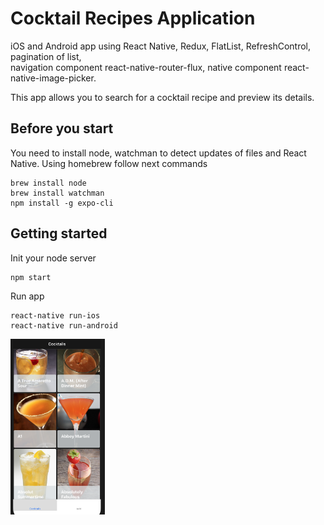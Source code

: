 # Cocktail Recipes Application
iOS and Android app using React Native, Redux, FlatList, RefreshControl, pagination of list,   
navigation component react-native-router-flux, native component react-native-image-picker. 

This app allows you to search for a cocktail recipe and preview its details. 

## Before you start

You need to install node, watchman to detect updates of files and React Native. Using homebrew follow next commands
```
brew install node
brew install watchman
npm install -g expo-cli 
```

## Getting started

Init your node server
```
npm start
```

Run app
```
react-native run-ios
react-native run-android
```


<img src="./screenshot.png" width="30%">